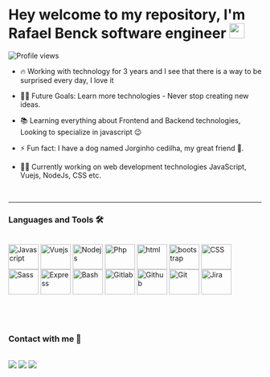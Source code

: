<h1 align="left">Hey welcome to my repository, I'm Rafael Benck software engineer <img src="https://raw.githubusercontent.com/kaueMarques/kaueMarques/master/hi.gif" height="30px"></h1>
<p align="left"> <img src="https://komarev.com/ghpvc/?username=rafaelbenck&color=greenyellow" alt="Profile views" /> </p>

- 🔥 Working with technology for 3 years and I see that there is a way to be surprised every day, I love it

- 💪🏼 Future Goals: Learn more technologies - Never stop creating new ideas.

- 📚 Learning everything about Frontend and Backend technologies, Looking to specialize in javascript 😉

- ⚡ Fun fact: I have a dog named Jorginho cedilha, my great friend 🐶.

- 👨‍💻 Currently working on web development technologies JavaScript, Vuejs, NodeJs, CSS etc.

<br>

---

### Languages and Tools 🛠

<div style="display: inline_block"><br>
<tabel>
    <tr style="margin:13px;">
        <td>
            <img align="center" alt="Javascript" height="50" width="60" src="https://cdn.jsdelivr.net/gh/devicons/devicon/icons/javascript/javascript-original.svg">
        </td>
        <td>
            <img align="center" alt="Vuejs" height="50" width="60" src="https://cdn.jsdelivr.net/gh/devicons/devicon/icons/vuejs/vuejs-original-wordmark.svg">
        </td>
        <td>
            <img align="center" alt="Nodejs" height="50" width="60" src="https://cdn.jsdelivr.net/gh/devicons/devicon/icons/nodejs/nodejs-plain-wordmark.svg">
        </td>
        <td>
            <img align="center" alt="Php" height="50" width="60" src="https://cdn.jsdelivr.net/gh/devicons/devicon/icons/php/php-plain.svg">        
        </td>
        <td>
            <img align="center" alt="html" height="50" width="60" src="https://cdn.jsdelivr.net/gh/devicons/devicon/icons/html5/html5-plain-wordmark.svg">
        </td>
        <td>
            <img align="center" alt="bootstrap" height="50" width="60" src="https://cdn.jsdelivr.net/gh/devicons/devicon/icons/bootstrap/bootstrap-plain-wordmark.svg">
        </td>
        <td>
            <img align="center" alt="CSS" height="50" width="60" src="https://cdn.jsdelivr.net/gh/devicons/devicon/icons/css3/css3-plain-wordmark.svg">
        </td>
        <td>
            <img align="center" alt="Sass" height="50" width="60" src="https://cdn.jsdelivr.net/gh/devicons/devicon/icons/sass/sass-original.svg">
        </td>
        <td style="background-color: #fff;">
            <img align="center" alt="Express" height="50" width="60" src="https://cdn.jsdelivr.net/gh/devicons/devicon/icons/express/express-original-wordmark.svg">
        </td>
        <td style="background-color: #fff;">
            <img align="center" alt="Bash" height="50" width="60" src="https://cdn.jsdelivr.net/gh/devicons/devicon/icons/bash/bash-original.svg">
        </td>
        <td>
            <img align="center" alt="Gitlab" height="50" width="60" src="https://cdn.jsdelivr.net/gh/devicons/devicon/icons/gitlab/gitlab-original.svg">
        </td>
        <td style="background-color: #fff;">
            <img align="center" alt="Github" height="50" width="60" src="(https://cdn.jsdelivr.net/gh/devicons/devicon/icons/github/github-original.svg">
        </td>
        <td>
            <img align="center" alt="Git" height="50" width="60" src="https://cdn.jsdelivr.net/gh/devicons/devicon/icons/git/git-original.svg">
        </td>
        <td>
            <img align="center" alt="Jira" height="50" width="60" src="https://cdn.jsdelivr.net/gh/devicons/devicon/icons/jira/jira-original-wordmark.svg">
        </td>
    </tr>
</tabel>

</div>

## <br/>

### Contact with me 📝

<br>
<div> 
  <!-- <a href="" target="_blank"><img src="https://img.shields.io/badge/YouTube-FF0000?style=for-the-badge&logo=youtube&logoColor=white" target="_blank"></a> -->
  <a href="https://instagram.com/benckrafael" target="_blank"><img src="https://img.shields.io/badge/-Instagram-%23E4405F?style=for-the-badge&logo=instagram&logoColor=white" target="_blank"></a>
  <a href = "mailto:rafaelbenckc@gmail.com"><img src="https://img.shields.io/badge/-Gmail-%23333?style=for-the-badge&logo=gmail&logoColor=white" target="_blank"></a>
  <a href="https://www.linkedin.com/in/rafaelbenck" target="_blank"><img src="https://img.shields.io/badge/-LinkedIn-%230077B5?style=for-the-badge&logo=linkedin&logoColor=white" target="_blank"></a> 
  
</div>

<br />
